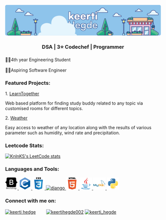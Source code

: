 ![image](banner.png)


<h3 align="center">DSA | 3⭐ Codechef | Programmer</h3>


👩‍🎓4th year Engineering Student <br><br>
👩‍💻Aspiring Software Engineer 


<h3 align="left">Featured Projects: </h3>
1. <a href="https://github.com/keertihegde002/learnTogether">LearnTogether</a><p> Web based platform for finding study buddy related to any topic via customised rooms for different topics.</p>
2. <a href="https://github.com/your_username/project2">Weather</a><p> Easy access to weather of any location along with the results of various parameter such as humidity, wind rate and precipitation. </p>

<h3 align="left">Leetcode Stats:</h3>

[![KnlnKS's LeetCode stats](https://leetcode-stats-six.vercel.app/?username=keerti_hegde&theme=dark)](https://github.com/KnlnKS/leetcode-stats)
<h3 align="left">Languages and Tools:</h3>


<p align="left"> <a href="https://getbootstrap.com" target="_blank" rel="noreferrer"> <img src="https://raw.githubusercontent.com/devicons/devicon/master/icons/bootstrap/bootstrap-plain-wordmark.svg" alt="bootstrap" width="40" height="40"/> </a> <a href="https://www.cprogramming.com/" target="_blank" rel="noreferrer"> <img src="https://raw.githubusercontent.com/devicons/devicon/master/icons/c/c-original.svg" alt="c" width="40" height="40"/> </a> <a href="https://www.w3schools.com/css/" target="_blank" rel="noreferrer"> <img src="https://raw.githubusercontent.com/devicons/devicon/master/icons/css3/css3-original-wordmark.svg" alt="css3" width="40" height="40"/> </a> <a href="https://www.djangoproject.com/" target="_blank" rel="noreferrer"> <img src="https://cdn.worldvectorlogo.com/logos/django.svg" alt="django" width="40" height="40"/> </a> <a href="https://www.w3.org/html/" target="_blank" rel="noreferrer"> <img src="https://raw.githubusercontent.com/devicons/devicon/master/icons/html5/html5-original-wordmark.svg" alt="html5" width="40" height="40"/> </a> <a href="https://www.java.com" target="_blank" rel="noreferrer"> <img src="https://raw.githubusercontent.com/devicons/devicon/master/icons/java/java-original.svg" alt="java" width="40" height="40"/> </a> <a href="https://www.mysql.com/" target="_blank" rel="noreferrer"> <img src="https://raw.githubusercontent.com/devicons/devicon/master/icons/mysql/mysql-original-wordmark.svg" alt="mysql" width="40" height="40"/> </a> <a href="https://www.python.org" target="_blank" rel="noreferrer"> <img src="https://raw.githubusercontent.com/devicons/devicon/master/icons/python/python-original.svg" alt="python" width="40" height="40"/> </a> </p>


<h3 align="left">Connect with me on:</h3>
<p align="left">
<a  href="https://linkedin.com/in/keerti hedge" target="blank"><img align="center" src="https://raw.githubusercontent.com/rahuldkjain/github-profile-readme-generator/master/src/images/icons/Social/linked-in-alt.svg" alt="keerti hedge" height="30" width="40"  style="margin-right: 30px ;" /></a>   </t>
<a href="https://www.codechef.com/users/keertihegde002" target="blank"><img align="center" src="https://cdn.jsdelivr.net/npm/simple-icons@3.1.0/icons/codechef.svg" alt="keertihegde002" height="30" width="40" /></a>
<a href="https://www.leetcode.com/keerti_hegde" target="blank"><img align="center" src="https://raw.githubusercontent.com/rahuldkjain/github-profile-readme-generator/master/src/images/icons/Social/leet-code.svg" alt="keerti_hegde" height="30" width="40" /></a>
</p>
<br>
